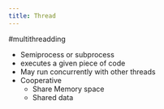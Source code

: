 ```yaml
---
title: Thread
---
```


\#multithreadding 

* Semiprocess or subprocess
* executes a given piece of code
* May run concurrently with other threads
* Cooperative
  * Share Memory space
  * Shared data
